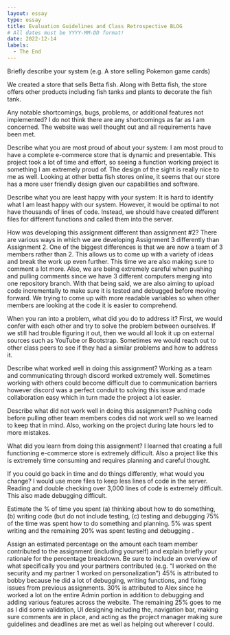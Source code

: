 ```yaml
---
layout: essay
type: essay
title: Evaluation Guidelines and Class Retrospective BLOG
# All dates must be YYYY-MM-DD format!
date: 2022-12-14
labels: 
  - The End
--- 
```

Briefly describe your system (e.g. A store selling Pokemon game cards)

We created a store that sells Betta fish. Along with Betta fish, the store offers other products including fish tanks and plants to decorate the fish tank.

Any notable shortcomings, bugs, problems, or additional features not implemented?
I do not think there are any shortcomings as far as I am concerned. The website was well thought out and all requirements have been met. 

Describe what you are most proud of about your system:
I am most proud to have a complete e-commerce store that is dynamic and presentable. 
This project took a lot of time and effort, so seeing a function working project is something I am extremely proud of.
The design of the sight is really nice to me as well. Looking at other betta fish stores online, it seems that our store has a more user
friendly design given our capabilities and software.
	
Describe what you are least happy with your system:
It is hard to identify what I am least happy with our system. However, it would be optimal to not have thousands of lines of code. 
Instead, we should have created different files for different functions and called them into the server.

How was developing this assignment different than assignment #2?
There are various ways in which we are developing Assignment 3 differently than Assignment 2. 
One of the biggest differences is that we are now a team of 3 members rather than 2. This allows us to come up with a variety of ideas and break the work up even further. 
This time we are also making sure to comment a lot more. Also, we are being extremely careful when pushing and pulling comments since we have 3 different computers merging into one repository branch. 
With that being said, we are also aiming to upload code incrementally to make sure it is tested and debugged before moving forward. We trying to come up with more readable variables so when other members are looking at the code it is easier to comprehend.

When you ran into a problem, what did you do to address it?
First, we would confer with each other and try to solve the problem between ourselves. 
If we still had trouble figuring it out, then we would all look it up on external sources such as YouTube or Bootstrap. 
Sometimes we would reach out to other class peers to see if they had a similar problems and how to address it.

Describe what worked well in doing this assignment?
Working as a team and communicating through discord worked extremely well. 
Sometimes working with others could become difficult due to communication barriers however discord was a perfect conduit to solving this issue and made collaboration easy which in turn made the project a lot easier.

Describe what did not work well in doing this assignment?
Pushing code before pulling other team members codes did not work well so we learned to keep that in mind. 
Also, working on the project during late hours led to more mistakes. 

What did you learn from doing this assignment?
I learned that creating a full functioning e-commerce store is extremely difficult. 
Also a project like this is extremely time consuming and requires planning and careful thought. 

If you could go back in time and do things differently, what would you change?
I would use more files to keep less lines of code in the server. Reading and double checking over 3,000 lines of code is extremely difficult. 
This also made debugging difficult.
	
Estimate the % of time you spent (a) thinking about how to do something, (b) writing code (but do not include testing, (c) testing and debugging
75% of the time was spent how to do something and planning. 5% was spent writing and the remaining 20% was spent testing and debugging .
	
Assign an estimated percentage on the amount each team member contributed to the assignment (including yourself) and explain briefly your rationale for the percentage breakdown. Be sure to include an overview of what specifically you and your partners contributed (e.g. “I worked on the security and my partner 1 worked on personalization”)
45% is attributed to bobby because he did a lot of debugging, writing functions, and fixing issues from previous assignments. 
30% is attributed to Alex since he worked a lot on the entire Admin portion in addition to debugging and adding various features across the website.
The remaining 25% goes to me as I did some validation, UI designing including the, navigation bar, making sure comments are in place, and acting as the project manager making sure guidelines and deadlines are met as well as helping out wherever I could.
